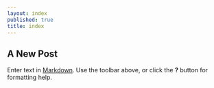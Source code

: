 ```yaml
---
layout: index
published: true
title: index
---
```



## A New Post

Enter text in [Markdown](http://daringfireball.net/projects/markdown/). Use the toolbar above, or click the **?** button for formatting help.
